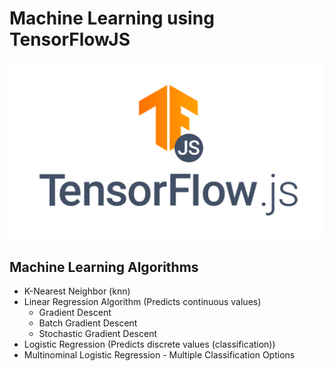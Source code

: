 # Machine Learning using TensorFlowJS

![](tensorflow-js-logo.png)

## Machine Learning Algorithms

- K-Nearest Neighbor (knn)
- Linear Regression Algorithm (Predicts continuous values)
  - Gradient Descent
  - Batch Gradient Descent
  - Stochastic Gradient Descent
- Logistic Regression (Predicts discrete values (classification))
- Multinominal Logistic Regression - Multiple Classification Options
